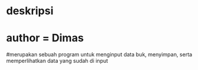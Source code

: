 # deskripsi
# author = Dimas
#merupakan sebuah program untuk menginput data buk, menyimpan, serta memperlihatkan data yang sudah di input
